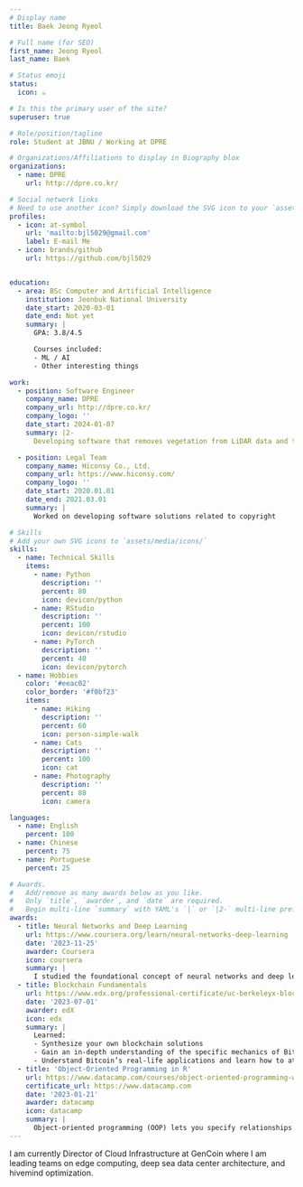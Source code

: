 ```yaml
---
# Display name
title: Baek Jeong Ryeol

# Full name (for SEO)
first_name: Jeong Ryeol
last_name: Baek

# Status emoji
status:
  icon: ☕️

# Is this the primary user of the site?
superuser: true

# Role/position/tagline
role: Student at JBNU / Working at DPRE

# Organizations/Affiliations to display in Biography blox
organizations:
  - name: DPRE
    url: http://dpre.co.kr/

# Social network links
# Need to use another icon? Simply download the SVG icon to your `assets/media/icons/` folder.
profiles:
  - icon: at-symbol
    url: 'mailto:bjl5029@gmail.com'
    label: E-mail Me
  - icon: brands/github
    url: https://github.com/bjl5029


education:
  - area: BSc Computer and Artificial Intelligence
    institution: Jeonbuk National University
    date_start: 2020-03-01
    date_end: Not yet
    summary: |
      GPA: 3.8/4.5

      Courses included:
      - ML / AI
      - Other interesting things

work:
  - position: Software Engineer
    company_name: DPRE
    company_url: http://dpre.co.kr/
    company_logo: ''
    date_start: 2024-01-07
    summary: |2-
      Developing software that removes vegetation from LiDAR data and tracks change history.

  - position: Legal Team
    company_name: Hiconsy Co., Ltd.
    company_url: https://www.hiconsy.com/
    company_logo: ''
    date_start: 2020.01.01
    date_end: 2021.03.01
    summary: |
      Worked on developing software solutions related to copyright

# Skills
# Add your own SVG icons to `assets/media/icons/`
skills:
  - name: Technical Skills
    items:
      - name: Python
        description: ''
        percent: 80
        icon: devicon/python
      - name: RStudio
        description: ''
        percent: 100
        icon: devicon/rstudio
      - name: PyTorch
        description: ''
        percent: 40
        icon: devicon/pytorch
  - name: Hobbies
    color: '#eeac02'
    color_border: '#f0bf23'
    items:
      - name: Hiking
        description: ''
        percent: 60
        icon: person-simple-walk
      - name: Cats
        description: ''
        percent: 100
        icon: cat
      - name: Photography
        description: ''
        percent: 80
        icon: camera

languages:
  - name: English
    percent: 100
  - name: Chinese
    percent: 75
  - name: Portuguese
    percent: 25

# Awards.
#   Add/remove as many awards below as you like.
#   Only `title`, `awarder`, and `date` are required.
#   Begin multi-line `summary` with YAML's `|` or `|2-` multi-line prefix and indent 2 spaces below.
awards:
  - title: Neural Networks and Deep Learning
    url: https://www.coursera.org/learn/neural-networks-deep-learning
    date: '2023-11-25'
    awarder: Coursera
    icon: coursera
    summary: |
      I studied the foundational concept of neural networks and deep learning. By the end, I was familiar with the significant technological trends driving the rise of deep learning; build, train, and apply fully connected deep neural networks; implement efficient (vectorized) neural networks; identify key parameters in a neural network’s architecture; and apply deep learning to your own applications.
  - title: Blockchain Fundamentals
    url: https://www.edx.org/professional-certificate/uc-berkeleyx-blockchain-fundamentals
    date: '2023-07-01'
    awarder: edX
    icon: edx
    summary: |
      Learned:
      - Synthesize your own blockchain solutions
      - Gain an in-depth understanding of the specific mechanics of Bitcoin
      - Understand Bitcoin’s real-life applications and learn how to attack and destroy Bitcoin, Ethereum, smart contracts and Dapps, and alternatives to Bitcoin’s Proof-of-Work consensus algorithm
  - title: 'Object-Oriented Programming in R'
    url: https://www.datacamp.com/courses/object-oriented-programming-with-s3-and-r6-in-r
    certificate_url: https://www.datacamp.com
    date: '2023-01-21'
    awarder: datacamp
    icon: datacamp
    summary: |
      Object-oriented programming (OOP) lets you specify relationships between functions and the objects that they can act on, helping you manage complexity in your code. This is an intermediate level course, providing an introduction to OOP, using the S3 and R6 systems. S3 is a great day-to-day R programming tool that simplifies some of the functions that you write. R6 is especially useful for industry-specific analyses, working with web APIs, and building GUIs.
---
```


I am currently Director of Cloud Infrastructure at GenCoin where I am leading teams on edge computing, deep sea data center architecture, and hivemind optimization.
